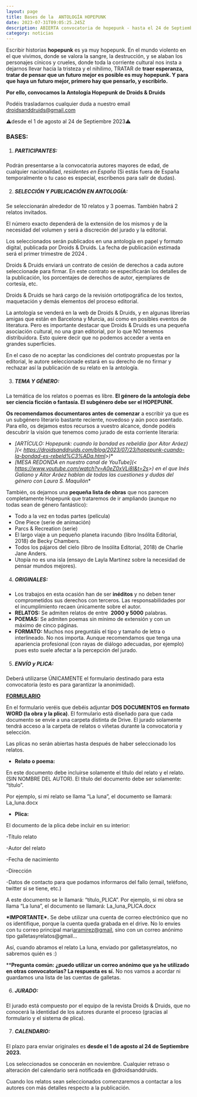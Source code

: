 ```yaml
---
layout: page
title: Bases de la  ANTOLOGÍA HOPEPUNK
date: 2023-07-31T09:05:25.245Z
description: ABIERTA convocatoria de hopepunk - hasta el 24 de Septiembre
category: noticias
---
```

Escribir historias **hopepunk** es ya muy hopepunk. En el mundo violento en el que vivimos, donde se valora la sangre, la destrucción, y se alaban los personajes cínicos y crueles, donde toda la corriente cultural nos insta a dejarnos llevar hacia la tristeza y el nihilimo, TRATAR de **traer esperanza, tratar de pensar que un futuro mejor es posible es muy hopepunk. Y para que haya un futuro mejor, primero hay que pensarlo, y escribirlo.**

**P﻿or ello, convocamos la Antología Hopepunk de Droids & Druids**

Podéis trasladarnos cualquier duda a nuestro email [droidsanddruids@gmail.com](mailto:droidsanddruids@gmail.com)

⚠️desde el 1 de agosto al 24 de Septiembre 2023⚠️

### BASES:

1. ##### PARTICIPANTES: 

Podrán presentarse a la convocatoria autores mayores de edad, de cualquier nacionalidad, *residentes en España* (Si estás fuera de España temporalmente o tu caso es especial, escríbenos para salir de dudas).

2. ##### SELECCIÓN Y PUBLICACIÓN EN ANTOLOGÍA: 

Se seleccionarán alrededor de 10 relatos y 3 poemas. También habrá 2 relatos invitados.

El número exacto dependerá de la extensión de los mismos y de la necesidad del volumen y será a discreción del jurado y la editorial.

Los seleccionados serán publicados en una antología en papel y formato digital, publicada por Droids & Druids. La fecha de publicación estimada será el primer trimestre de 2024 .

Droids & Druids enviará un contrato de cesión de derechos a cada autore seleccionade para firmar. En este contrato se especificarán los detalles de la publicación, los porcentajes de derechos de autor, ejemplares de cortesía, etc.

Droids & Druids se hará cargo de la revisión ortotipográfica de los textos, maquetación y demás elementos del proceso editorial. 

La antología se venderá en la web de Droids & Druids, y en algunas librerías amigas que están en Barcelona y Murcia, así como en posibles eventos de literatura. Pero es importante destacar que Droids & Druids es una pequeña asociación cultural, no una gran editorial, por lo que NO tenemos distribuidora. Esto quiere decir que no podemos acceder a venta en grandes superficies.

En el caso de no aceptar las condiciones del contrato propuestas por la editorial, le autore seleccionade estará en su derecho de no firmar y rechazar así la publicación de su relato en la antología.

3. ##### TEMA Y GÉNERO:

La temática de los relatos o poemas es libre. **El género de la antología debe ser ciencia ficción o fantasía. El subgénero debe ser el HOPEPUNK**.

**Os recomendamos documentaros antes de comenzar** a escribir ya que es un subgénero literario bastante reciente, novedoso y aún poco asentado. Para ello, os dejamos estos recursos a vuestro alcance, donde podéis descubrir la visión que tenemos como jurado de esta corriente literaria:

* **\[ARTÍCULO: Hopepunk: cuando la bondad es rebeldía (por Aitor Aráez) ](<* <https://droidsanddruids.com/blog/2023/07/23/hopepunk-cuando-la-bondad-es-rebeld%C3%ADa.html>>)**[](https://droidsanddruids.com/blog/2023/07/23/hopepunk-cuando-la-bondad-es-rebeld%C3%ADa.html)
* **\[MESA REDONDA en nuestro canal de YouTube](<* <https://www.youtube.com/watch?v=A0eZ0xVLi8I&t=2s>>) en el que Inés Galiano y Aitor Aráez hablan de todas las cuestiones y dudas del género con Laura S. Maquilón**

También, os dejamos una **pequeña lista de obras** que nos parecen completamente Hopepunk que trataremos de ir ampliando (aunque no todas sean de género fantástico):

* Todo a la vez en todas partes (película)
* One Piece (serie de animación)
* Parcs & Recreation (serie)
* El largo viaje a un pequeño planeta iracundo (libro Insólita Editorial, 2018) de Becky Chambers.
* Todos los pájaros del cielo (libro de Insólita Editorial, 2018) de Charlie Jane Anders.
* Utopía no es una isla (ensayo de Layla Martínez sobre la necesidad de pensar mundos mejores).

4. ##### ORIGINALES:

* Los trabajos en esta ocasión han de ser **inéditos** y no deben tener comprometidos sus derechos con terceros. Las responsabilidades por el incumplimiento recaen únicamente sobre el autor.
* **RELATOS:** Se admiten relatos de entre  **2000 y 5000** palabras.
* **POEMAS:** Se admiten poemas sin mínimo de extensión y con un máximo de cinco páginas.
* **FORMATO:** Muchos nos preguntáis el tipo y tamaño de letra o interlineado. No nos importa. Aunque recomendamos que tenga una apariencia profesional (con rayas de diálogo adecuadas, por ejemplo) pues esto suele afectar a la percepción del jurado.

5. ##### ENVÍO y PLICA:

Deberá utilizarse ÚNICAMENTE el formulario destinado para esta convocatoria (esto es para garantizar la anonimidad). 

**[FORMULARIO](https://forms.gle/5gg12uH1ZGEMww3x7)**

En el formulario veréis que debéis adjuntar **DOS DOCUMENTOS en formato WORD (la obra y la plica)**. El formulario está diseñado para que cada documento se envíe a una carpeta distinta de Drive. El jurado solamente tendrá acceso a la carpeta de relatos o viñetas durante la convocatoria y selección.

Las plicas no serán abiertas hasta después de haber seleccionado los relatos.

* **Relato o poema:** 

En este documento debe incluirse solamente el título del relato y el relato. (SIN NOMBRE DEL AUTOR). El título del documento debe ser solamente: “título”. 

Por ejemplo, si mi relato se llama “La luna”, el documento se llamará: La_luna.docx

* **Plica:** 

El documento de la plica debe incluir en su interior:

\-Título relato

\-Autor del relato

\-Fecha de nacimiento

\-Dirección

\-Datos de contacto para que podamos informaros del fallo (email, teléfono, twitter si se tiene, etc.)

A este documento se le llamará: “título_PLICA”. Por ejemplo, si mi obra se llama “La luna”, el documento se llamará: La_luna_PLICA.docx

**\*IMPORTANTE\*.** Se debe utilizar una cuenta de correo electrónico que no os identifique, porque la cuenta queda grabada en el drive. No lo envíes con tu correo principal mari[aramirez@gmail](mailto:aramirez@gmail.com), sino con un correo anónimo tipo galletasyrelatos@gmail…

Así, cuando abramos el relato La luna, enviado por galletasyrelatos, no sabremos quién es :) 

\*\***Pregunta común: ¿puedo utilizar un correo anónimo que ya he utilizado en otras convocatorias? La respuesta es sí.** No nos vamos a acordar ni guardamos una lista de las cuentas de galletas. 

6. ##### JURADO:

El jurado está compuesto por el equipo de la revista Droids & Druids, que no conocerá la identidad de los autores durante el proceso (gracias al formulario y el sistema de plica). 

7. ##### CALENDARIO:

El plazo para enviar originales es **desde el 1 de agosto al 24 de Septiembre 2023.**

Los seleccionados se conocerán en noviembre. Cualquier retraso o alteración del calendario será notificada en @droidsanddruids. 

Cuando los relatos sean seleccionados comenzaremos a contactar a los autores con más detalles respecto a la publicación.